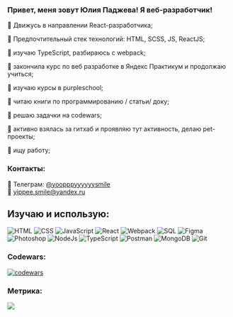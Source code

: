 ### Привет, меня зовут Юлия Паджева! Я веб-разработчик!


:small_blue_diamond: Движусь в направлении React-разработчика;

:small_blue_diamond: Предпочтительный стек технологий: HTML, SCSS, JS, ReactJS;

:small_blue_diamond: изучаю TypeScript, разбираюсь с webpack;

:small_blue_diamond: закончила курс по веб разработке в Яндекс Практикум и продолжаю учиться;

:small_blue_diamond: изучаю курсы в purpleschool;

:small_blue_diamond: читаю книги по программированию / статьи/ доку;

:small_blue_diamond: решаю задачки на codewars;

:small_blue_diamond: активно взялась за гитхаб и проявляю тут активность, делаю pet-проекты;

:small_blue_diamond: ищу работу;


### Контакты:
:iphone: Телеграм: [@yoopppyyyyyysmile](https://t.me/yoopppyyyyyysmile)   
📧 yippee.smile@yandex.ru



## Изучаю и использую:
![HTML](https://img.shields.io/badge/-HTML-20232A?style=for-the-badge&logo=html5)
![CSS](https://img.shields.io/badge/-CSS-20232A?style=for-the-badge&logo=CSS3)
![JavaScript](https://img.shields.io/badge/-JavaScript-20232A?style=for-the-badge&logo=javascript)
![React](https://img.shields.io/badge/-React-20232A?style=for-the-badge&logo=react)
![Webpack](https://img.shields.io/badge/-webpack-20232A?style=for-the-badge&logo=webpack)
![SQL](https://img.shields.io/badge/-SQL-20232A?style=for-the-badge&logo=sql)
![Figma](https://img.shields.io/badge/-figma-20232A?style=for-the-badge&logo=figma)
![Photoshop](https://img.shields.io/badge/-Photoshop-20232A?style=for-the-badge&logo=AdobePhotoshop)
![NodeJs](https://img.shields.io/badge/-NodeJs-20232A?style=for-the-badge&logo=node.Js)
![TypeScript](https://img.shields.io/badge/-TypeScript-20232A?style=for-the-badge&logo=TS)
![Postman](https://img.shields.io/badge/-Postman-20232A?style=for-the-badge&logo=postman)
![MongoDB](https://img.shields.io/badge/-MongoDB-20232A?style=for-the-badge&logo=MongoDB)
![Git](https://img.shields.io/badge/-Git-20232A?style=for-the-badge&logo=Git)


### Codewars:

[![codewars](https://www.codewars.com/users/yoopppyyyyyy/badges/small)](https://www.codewars.com/users/yoopppyyyyyy)



### Метрика: 
![](https://komarev.com/ghpvc/?username=YippeeSmile)
